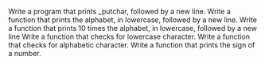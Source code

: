 Write a program that prints _putchar, followed by a new line.
Write a function that prints the alphabet, in lowercase, followed by a new line.
Write a function that prints 10 times the alphabet, in lowercase, followed by a new line
Write a function that checks for lowercase character.
Write a function that checks for alphabetic character.
Write a function that prints the sign of a number.
